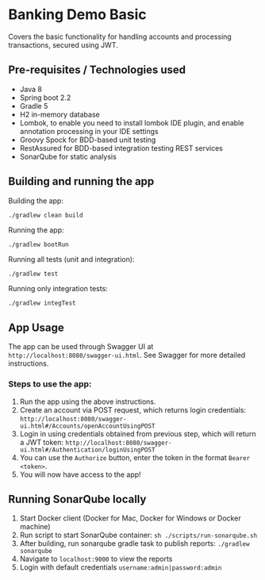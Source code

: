 # Banking Demo Basic

Covers the basic functionality for handling accounts and processing transactions, secured using JWT.

## Pre-requisites / Technologies used

- Java 8
- Spring boot 2.2
- Gradle 5
- H2 in-memory database
- Lombok, to enable you need to install lombok IDE plugin, and enable annotation processing in your IDE settings
- Groovy Spock for BDD-based unit testing
- RestAssured for BDD-based integration testing REST services
- SonarQube for static analysis

## Building and running the app
Building the app:
```bash
./gradlew clean build
```

Running the app:
```
./gradlew bootRun
```

Running all tests (unit and integration):
```
./gradlew test
```

Running only integration tests:
```
./gradlew integTest
```

## App Usage
The app can be used through Swagger UI at `http://localhost:8080/swagger-ui.html`. See Swagger for more detailed instructions.

### Steps to use the app:
1) Run the app using the above instructions.
2) Create an account via POST request, which returns login credentials:
`http://localhost:8080/swagger-ui.html#/Accounts/openAccountUsingPOST`
3) Login in using credentials obtained from previous step, which will return a JWT token: 
`http://localhost:8080/swagger-ui.html#/Authentication/loginUsingPOST`
4) You can use the `Authorize` button, enter the token in the format `Bearer <token>`.
5) You will now have access to the app!

## Running SonarQube locally
1) Start Docker client (Docker for Mac, Docker for Windows or Docker machine)
2) Run script to start SonarQube container: 
`sh ./scripts/run-sonarqube.sh`
3) After building, run sonarqube gradle task to publish reports:
`./gradlew sonarqube`
4) Navigate to `localhost:9000` to view the reports
5) Login with default credentials `username:admin|password:admin`
